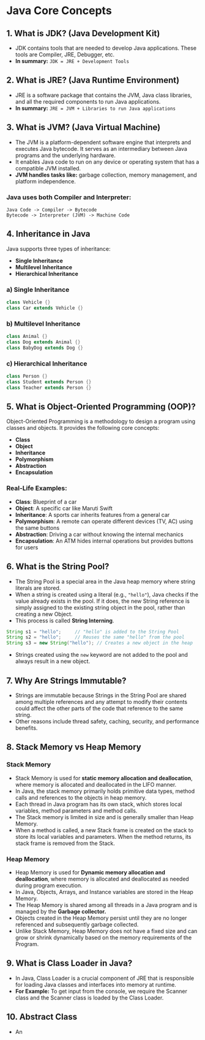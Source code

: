 # Java Core Concepts

## 1. What is JDK? (Java Development Kit)
- JDK contains tools that are needed to develop Java applications. These tools are Compiler, JRE, Debugger, etc.
- **In summary:** `JDK = JRE + Development Tools`

## 2. What is JRE? (Java Runtime Environment)
- JRE is a software package that contains the JVM, Java class libraries, and all the required components to run Java applications.
- **In summary:** `JRE = JVM + Libraries to run Java applications`

## 3. What is JVM? (Java Virtual Machine)
- The JVM is a platform-dependent software engine that interprets and executes Java bytecode. It serves as an intermediary between Java programs and the underlying hardware.
- It enables Java code to run on any device or operating system that has a compatible JVM installed.
- **JVM handles tasks like:** garbage collection, memory management, and platform independence.

### Java uses both Compiler and Interpreter:

```
Java Code -> Compiler -> Bytecode
Bytecode -> Interpreter (JVM) -> Machine Code
```

## 4. Inheritance in Java
Java supports three types of inheritance:

- **Single Inheritance**
- **Multilevel Inheritance**
- **Hierarchical Inheritance**

### a) Single Inheritance
```java
class Vehicle {}
class Car extends Vehicle {}
```

### b) Multilevel Inheritance
```java
class Animal {}
class Dog extends Animal {}
class BabyDog extends Dog {}
```

### c) Hierarchical Inheritance
```java
class Person {}
class Student extends Person {}
class Teacher extends Person {}
```

## 5. What is Object-Oriented Programming (OOP)?
Object-Oriented Programming is a methodology to design a program using classes and objects. It provides the following core concepts:

- **Class**
- **Object**
- **Inheritance**
- **Polymorphism**
- **Abstraction**
- **Encapsulation**

### Real-Life Examples:
- **Class**: Blueprint of a car
- **Object**: A specific car like Maruti Swift
- **Inheritance**: A sports car inherits features from a general car
- **Polymorphism**: A remote can operate different devices (TV, AC) using the same buttons
- **Abstraction**: Driving a car without knowing the internal mechanics
- **Encapsulation**: An ATM hides internal operations but provides buttons for users

## 6. What is the String Pool?
- The String Pool is a special area in the Java heap memory where string literals are stored.
- When a string is created using a literal (e.g., `"hello"`), Java checks if the value already exists in the pool. If it does, the new String reference is simply assigned to the existing string object in the pool, rather than creating a new Object.
- This process is called **String Interning**.

```java
String s1 = "hello";     // "hello" is added to the String Pool
String s2 = "hello";     // Reuses the same "hello" from the pool
String s3 = new String("hello"); // Creates a new object in the heap
```

- Strings created using the `new` keyword are not added to the pool and always result in a new object.

## 7. Why Are Strings Immutable?
- Strings are immutable because Strings in the String Pool are shared among multiple references and any attempt to modify their contents could affect the other parts of the code that reference to the same string.
- Other reasons include thread safety, caching, security, and performance benefits.

## 8. Stack Memory vs Heap Memory

### Stack Memory
- Stack Memory is used for **static memory allocation and deallocation**, where memory is allocated and deallocated in the LIFO manner. 
- In Java, the stack memory primarily holds primitive data types, method calls and references to the objects in heap memory.
- Each thread in Java program has its own stack, which stores local variables, method parameters and method calls.
- The Stack memory is limited in size and is generally smaller than Heap Memory.
- When a method is called, a new Stack frame is created on the stack to store its local variables and parameters. When the method returns, its stack frame is removed from the Stack.

### Heap Memory
- Heap Memory is used for **Dynamic memory allocation and deallocation**, where memory is allocated and deallocated as needed during program execution.
- In Java, Objects, Arrays, and Instance variables are stored in the Heap Memory.
- The Heap Memory is shared among all threads in a Java program and is managed by the **Garbage collector.**
- Objects created in the Heap Memory persist until they are no longer referenced and subsequently garbage collected.
- Unlike Stack Memory, Heap Memory does not have a fixed size and can grow or shrink dynamically based on the memory requirements of the Program.

## 9. What is Class Loader in Java?
- In Java, Class Loader is a crucial component of JRE that is responsible for loading Java classes and interfaces into memory at runtime.
- **For Example:** To get input from the console, we require the Scanner class and the Scanner class is loaded by the Class Loader.

## 10. Abstract Class
- An 